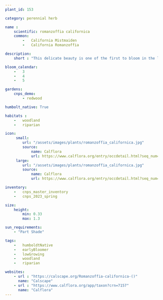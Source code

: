 ```yaml
---
plant_id: 153 

category: perennial herb

name :
    scientific: romanzoffia californica
    common: 
        -   California Mistmaiden
        -   California Romanzoffia

description: 
    short : "This delicate beauty is one of the first to bloom in the late winter. Dries out in the summer but returns with the rains - often with baby plants close by! Great for a woodland garden."

bloom_calendar: 
    -   3
    -   4
    -   5

gardens:
    cnps_demo:
        - redwood

humbolt_native: True

habitats : 
    -   woodland
    -   riparian 

icon: 
     small: 
        url: "/assets/images/plants/romanzoffia_californica.jpg"
        source: 
            name: Calflora
            url: https://www.calflora.org/entry/occdetail.html?seq_num=mg81294
     large: 
        url: "/assets/images/plants/romanzoffia_californica.jpg"
        source: 
            name: Calflora
            url: https://www.calflora.org/entry/occdetail.html?seq_num=mg81294

inventory: 
    -   cnps_master_inventory
    -   cnps_2023_spring

size:
    height: 
        min: 0.33
        max: 1.3

sun_requirements: 
    - "Part Shade"

tags:  
    -   humboldtNative
    -   earlyBloomer
    -   lowGrowing
    -   woodland
    -   riparian

websites:
    - url : "https://calscape.org/Romanzoffia-californica-()"
      name: "Calscape"
    - url : "https://www.calflora.org/app/taxon?crn=7157"
      name: "Calflora"
---
```

